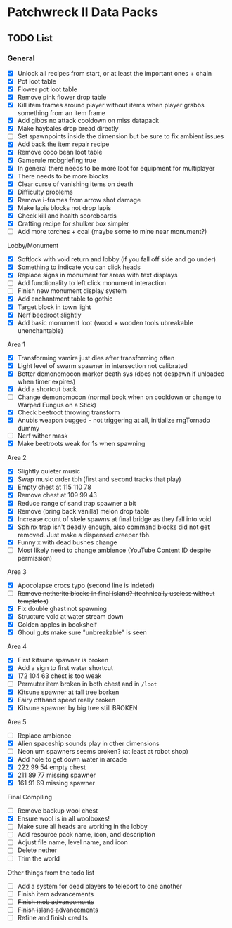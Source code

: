 # Patchwreck II Data Packs

## TODO List
### General
- [x] Unlock all recipes from start, or at least the important ones + chain
- [x] Pot loot table
- [x] Flower pot loot table
- [x] Remove pink flower drop table
- [x] Kill item frames around player without items when player grabbs something from an item frame
- [x] Add gibbs no attack cooldown on miss datapack
- [x] Make haybales drop bread directly
- [ ] Set spawnpoints inside the dimension but be sure to fix ambient issues
- [x] Add back the item repair recipe
- [x] Remove coco bean loot table
- [x] Gamerule mobgriefing true
- [x] In general there needs to be more loot for equipment for multiplayer
- [x] There needs to be more blocks
- [x] Clear curse of vanishing items on death
- [x] Difficulty problems
- [x] Remove i-frames from arrow shot damage
- [x] Make lapis blocks not drop lapis
- [x] Check kill and health scoreboards
- [x] Crafting recipe for shulker box simpler
- [ ] Add more torches + coal (maybe some to mine near monument?)

Lobby/Monument
- [x] Softlock with void return and lobby (if you fall off side and go under)
- [x] Something to indicate you can click heads
- [x] Replace signs in monument for areas with text displays
- [ ] Add functionality to left click monument interaction
- [ ] Finish new monument display system
- [x] Add enchantment table to gothic
- [x] Target block in town light
- [x] Nerf beedroot slightly
- [x] Add basic monument loot (wood + wooden tools ubreakable unenchantable)

Area 1
- [x] Transforming vamire just dies after transforming often
- [x] Light level of swarm spawner in intersection not calibrated
- [x] Better demonomocon marker death sys (does not despawn if unloaded when timer expires)
- [x] Add a shortcut back
- [ ] Change demonomocon (normal book when on cooldown or change to Warped Fungus on a Stick)
- [x] Check beetroot throwing transform
- [x] Anubis weapon bugged - not triggering at all, initialize rngTornado dummy
- [ ] Nerf wither mask
- [x] Make beetroots weak for 1s when spawning

Area 2
- [x] Slightly quieter music
- [x] Swap music order tbh (first and second tracks that play)
- [x] Empty chest at 115 110 78
- [x] Remove chest at 109 99 43
- [x] Reduce range of sand trap spawner a bit
- [x] Remove (bring back vanilla) melon drop table
- [x] Increase count of skele spawns at final bridge as they fall into void
- [x] Sphinx trap isn't deadly enough, also command blocks did not get removed. Just make a dispensed creeper tbh.
- [x] Funny x with dead bushes change
- [ ] Most likely need to change ambience (YouTube Content ID despite permission)

Area 3
- [x] Apocolapse crocs typo (second line is indeted)
- [ ] ~~Remove netherite blocks in final island? (technically useless without templates~~)
- [x] Fix double ghast not spawning
- [x] Structure void at water stream down
- [x] Golden apples in bookshelf
- [x] Ghoul guts make sure "unbreakable" is seen

Area 4
- [x] First kitsune spawner is broken
- [x] Add a sign to first water shortcut
- [x] 172 104 63 chest is too weak
- [ ] Permuter item broken in both chest and in `/loot`
- [x] Kitsune spawner at tall tree borken
- [x] Fairy offhand speed really broken
- [x] Kitsune spawner by big tree still BROKEN

Area 5
- [ ] Replace ambience
- [x] Alien spaceship sounds play in other dimensions
- [ ] Neon urn spawners seems broken? (at least at robot shop)
- [x] Add hole to get down water in arcade
- [x] 222 99 54 empty chest
- [x] 211 89 77 missing spawner
- [x] 161 91 69 missing spawner

Final Compiling
- [ ] Remove backup wool chest
- [x] Ensure wool is in all woolboxes!
- [ ] Make sure all heads are working in the lobby
- [ ] Add resource pack name, icon, and description
- [ ] Adjust file name, level name, and icon
- [ ] Delete nether
- [ ] Trim the world

Other things from the todo list
- [ ] Add a system for dead players to teleport to one another
- [ ] Finish item advancements
- [ ] ~~Finish mob advancements~~
- [ ] ~~Finish island advancements~~
- [ ] Refine and finish credits
